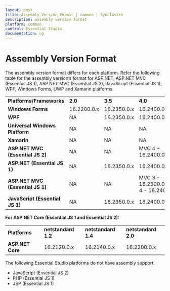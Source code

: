 ```yaml
---
layout: post
title: Assembly Version Format | common | Syncfusion
description: assembly version format 
platform: common
control: Essential Studio
documentation: ug
---
```


# Assembly Version Format

The assembly version format differs for each platform. Refer the following table for the assembly version’s format for ASP.NET, ASP.NET MVC (Essential JS 1), ASP.NET MVC (Essential JS 2), JavaScript (Essential JS 1), WPF, Windows Forms, UWP and Xamarin platforms.



<table>
<tr>
<td>
<b>Platforms/Frameworks</b></td><td>
<b>2.0</b></td><td>
<b>3.5</b></td><td>
<b>4.0</b></td><td>
<b>4.5</b></td><td>
<b>4.5.1</b></td><td>
<b>4.6</b></td></tr>
<tr>
<td>
<b>Windows Forms</b></td><td>
16.2200.0.x</td><td>
16.2350.0.x</td><td>
16.2400.0.x</td><td>
16.2450.0.x</td><td>
16.2451.0.x</td><td>
16.2460.0.x</td></tr>
<tr>
<td>
<b>WPF</b></td><td>
NA</td><td>
16.2350.0.x</td><td>
16.2400.0.X</td><td>
16.2450.0.X</td><td>
16.2451.0.X</td><td>
16.2460.0.x</td></tr>
<tr>
<td>
<b>Universal Windows Platform</b></td><td>
NA</td><td>
NA</td><td>
NA</td><td>
NA</td><td>
NA</td><td>
16.2460.0.x</td></tr>
<tr>
<td>
<b>Xamarin</b></td><td>
NA</td><td>
NA</td><td>
NA</td><td>
NA</td><td>
16.2451.0.x</td><td>
NA</td></tr>
<tr>
<td>
<b>ASP.NET MVC (Essential JS 2)</b></td><td>
NA</td><td>
NA</td><td>
MVC 4 - 16.2400.0.x</td><td>
MVC 5 - 16.2500.0.x</td><td>
NA</td><td>
NA</td></tr>
<tr>
<td>
<b>ASP.NET (Essential JS 1)</b></td><td>
NA</td><td>
16.2350.0.x</td><td>
16.2400.0.x</td><td>
16.2450.0.x</td><td>
16.2451.0.x</td><td>
16.2460.0.x</td></tr>
<tr>
<td>
<b>ASP.NET MVC (Essential JS 1)</b></td><td>
NA</td><td>
NA</td><td>
MVC 3 - 16.2300.0.xMVC 4 - 16.2400.0.x</td><td>
MVC 5 - 16.2500.0.x</td><td>
NA</td><td>
MVC 6 - 16.2600.0.x</td></tr>
<tr>
<td>
<b>JavaScript (Essential JS 1)</b></td><td>
NA</td><td>
16.2350.0.x</td><td>
16.2400.0.X</td><td>
16.2450.0.X</td><td>
16.2451.0.X</td><td>
16.2460.0.x</td></tr>
</table>

**For ASP.NET Core (Essential JS 1 and Essential JS 2):**

<table>
<tr>
<td>
<b>Platforms</b></td><td>
<b>netstandard 1.2</b></td><td>
<b>netstandard 1.4</b></td><td>
<b>netstandard 2.0</b></td></tr>
<tr>
<td>
<b>ASP.NET Core</b></td><td>
16.2120.0.x</td><td>
16.2140.0.x</td><td>
16.2200.0.x</td></tr>
</table>

The following Essential Studio platforms do not have assembly support.

* JavaScript (Essential JS 2)
* PHP (Essential JS 1)
* JSP (Essential JS 1)